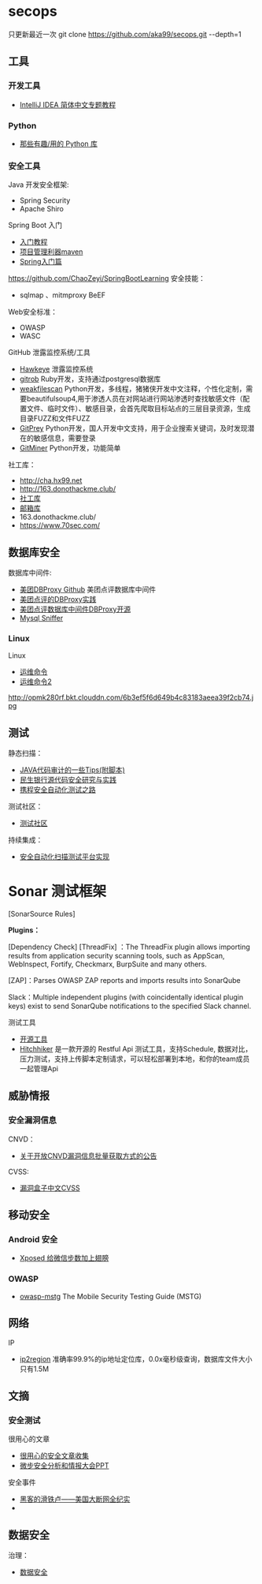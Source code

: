 # secops

只更新最近一次
git clone https://github.com/aka99/secops.git --depth=1


## 工具
### 开发工具
- [IntelliJ IDEA 简体中文专题教程](https://github.com/judasn/IntelliJ-IDEA-Tutorial)

### Python 
- [那些有趣/用的 Python 库](https://mp.weixin.qq.com/s/6wZTZmg59L-u8X7TR0_Pwg)

### 安全工具

Java 开发安全框架:
- Spring Security 
- Apache Shiro

Spring Boot 入门
- [入门教程](https://github.com/ChaoZeyi/SpringBootLearning)
- [项目管理利器maven](http://www.imooc.com/learn/443)
- [Spring入门篇](http://www.imooc.com/learn/196)


https://github.com/ChaoZeyi/SpringBootLearning
安全技能： 
- sqlmap 、mitmproxy  BeEF 

Web安全标准：

- OWASP 
- WASC


GitHub 泄露监控系统/工具

- [Hawkeye](https://github.com/0xbug/Hawkeye) 泄露监控系统
- [gitrob](https://github.com/michenriksen/gitrob
) Ruby开发，支持通过postgresql数据库
- [weakfilescan](https://github.com/ring04h/weakfilescan
) Python开发，多线程，猪猪侠开发中文注释，个性化定制，需要beautifulsoup4,用于渗透人员在对网站进行网站渗透时查找敏感文件（配置文件、临时文件）、敏感目录，会首先爬取目标站点的三层目录资源，生成目录FUZZ和文件FUZZ
- [GitPrey](https://github.com/repoog/GitPrey
) Python开发，国人开发中文支持，用于企业搜索关键词，及时发现潜在的敏感信息，需要登录
- [GitMiner](https://github.com/UnkL4b/GitMiner
) Python开发，功能简单


社工库：

- http://cha.hx99.net
- http://163.donothackme.club/
- [社工库](http://s.70sec.com/)
- [邮箱库](http://email.70sec.com/)
- 163.donothackme.club/
- https://www.70sec.com/

## 数据库安全

数据库中间件:

 - [美团DBProxy Github](https://github.com/Meituan-Dianping/DBProxy)  美团点评数据库中间件
 - [美团点评的DBProxy实践](https://tech.meituan.com/dbproxy-pr.html)
 - [美团点评数据库中间件DBProxy开源](https://tech.meituan.com/dbproxy-pr.html)
 - [Mysql Sniffer](https://github.com/Qihoo360/mysql-sniffer)
 
### Linux

Linux 

- [运维命令](http://www.brendangregg.com/Perf/linux_perf_tools_full.png)
- [运维命令2](http://www.brendangregg.com/Perf/linux_observability_tools.png)

http://opmk280rf.bkt.clouddn.com/6b3ef5f6d649b4c83183aeea39f2cb74.jpg


## 测试

静态扫描：
- [JAVA代码审计的一些Tips(附脚本)](https://mp.weixin.qq.com/s/josQv1X6YjsttZr1O32j2Q)
- [民生银行源代码安全研究与实践](http://www.talkwithtrend.com/Article/216897)
- [携程安全自动化测试之路](https://zhuanlan.zhihu.com/p/28115732)

测试社区：
- [测试社区](https://testerhome.com)

持续集成：
- [安全自动化扫描测试平台实现](https://testerhome.com/topics/10323)

# Sonar 测试框架

[SonarSource Rules]

**Plugins：**

[Dependency Check]
[ThreadFix] ：The ThreadFix plugin allows importing results from application security scanning tools, such as AppScan, WebInspect, Fortify, Checkmarx, BurpSuite and many others.

[ZAP]：Parses OWASP ZAP reports and imports results into SonarQube

Slack：Multiple independent plugins (with coincidentally identical plugin keys) exist to send SonarQube notifications to the specified Slack channel.


测试工具
- [开源工具](https://testerhome.com/opensource_projects)
- [Hitchhiker](http://doc.hitchhiker-api.com/cn/) 是一款开源的 Restful Api 测试工具，支持Schedule, 数据对比，压力测试，支持上传脚本定制请求，可以轻松部署到本地，和你的team成员一起管理Api


## 威胁情报

### 安全漏洞信息

CNVD：
- [关于开放CNVD漏洞信息批量获取方式的公告](http://www.cnvd.org.cn/webinfo/show/4128)

CVSS:
- [漏洞盒子中文CVSS](https://www.vulbox.com/cvss)

## 移动安全
### Android 安全

- [Xposed 给微信步数加上翅膀](https://mp.weixin.qq.com/s/HIxSDcWnXnCiNDpotozN3A)

### OWASP

- [owasp-mstg](https://github.com/OWASP/owasp-mstg) The Mobile Security Testing Guide (MSTG)

## 网络
IP
- [ip2region](https://github.com/lionsoul2014/ip2region) 准确率99.9%的ip地址定位库，0.0x毫秒级查询，数据库文件大小只有1.5M

## 文摘

### 安全测试
很用心的文章
- [很用心的安全文章收集](https://github.com/JnuSimba) 
- [微步安全分析和情报大会PPT](https://threatbook.cn/event/)

安全事件
- [黑客的滑铁卢——美国大断网全纪实](https://mp.weixin.qq.com/s/25f5gK0fXIr_UV9xROLX3w)
-

## 数据安全

治理：
- [数据安全](http://opmk280rf.bkt.clouddn.com/6b3ef5f6d649b4c83183aeea39f2cb74.jpg)
